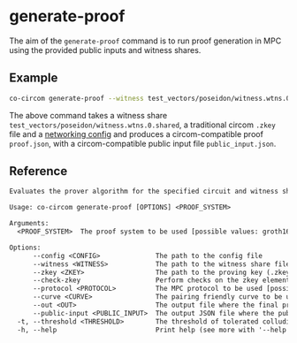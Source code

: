 # generate-proof

The aim of the `generate-proof` command is to run proof generation in MPC using the provided public inputs and witness shares.

## Example

```bash
co-circom generate-proof --witness test_vectors/poseidon/witness.wtns.0.shared --zkey test_vectors/poseidon/poseidon.zkey --protocol REP3 --config configs/party1.toml --out proof.json --public-input public_input.json
```

The above command takes a witness share `test_vectors/poseidon/witness.wtns.0.shared`, a traditional circom `.zkey` file and a [networking config](./config.md) and produces a circom-compatible proof `proof.json`, with a circom-compatible public input file `public_input.json`.

## Reference

```txt
Evaluates the prover algorithm for the specified circuit and witness share in MPC

Usage: co-circom generate-proof [OPTIONS] <PROOF_SYSTEM>

Arguments:
  <PROOF_SYSTEM>  The proof system to be used [possible values: groth16, plonk]

Options:
      --config <CONFIG>              The path to the config file
      --witness <WITNESS>            The path to the witness share file
      --zkey <ZKEY>                  The path to the proving key (.zkey) file, generated by snarkjs setup phase
      --check-zkey                   Perform checks on the zkey elements (can take a long time)
      --protocol <PROTOCOL>          The MPC protocol to be used [possible values: REP3, SHAMIR]
      --curve <CURVE>                The pairing friendly curve to be used [possible values: BN254, BLS12-381]
      --out <OUT>                    The output file where the final proof is written to. If not passed, this party will not write the proof to a file
      --public-input <PUBLIC_INPUT>  The output JSON file where the public inputs are written to. If not passed, this party will not write the public inputs to a file
  -t, --threshold <THRESHOLD>        The threshold of tolerated colluding parties [default: 1]
  -h, --help                         Print help (see more with '--help')
```
